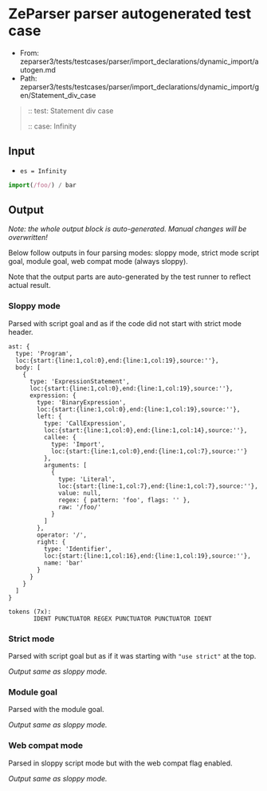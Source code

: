 # ZeParser parser autogenerated test case

- From: zeparser3/tests/testcases/parser/import_declarations/dynamic_import/autogen.md
- Path: zeparser3/tests/testcases/parser/import_declarations/dynamic_import/gen/Statement_div_case

> :: test: Statement div case
>
> :: case: Infinity

## Input

- `es = Infinity`

`````js
import(/foo/) / bar
`````

## Output

_Note: the whole output block is auto-generated. Manual changes will be overwritten!_

Below follow outputs in four parsing modes: sloppy mode, strict mode script goal, module goal, web compat mode (always sloppy).

Note that the output parts are auto-generated by the test runner to reflect actual result.

### Sloppy mode

Parsed with script goal and as if the code did not start with strict mode header.

`````
ast: {
  type: 'Program',
  loc:{start:{line:1,col:0},end:{line:1,col:19},source:''},
  body: [
    {
      type: 'ExpressionStatement',
      loc:{start:{line:1,col:0},end:{line:1,col:19},source:''},
      expression: {
        type: 'BinaryExpression',
        loc:{start:{line:1,col:0},end:{line:1,col:19},source:''},
        left: {
          type: 'CallExpression',
          loc:{start:{line:1,col:0},end:{line:1,col:14},source:''},
          callee: {
            type: 'Import',
            loc:{start:{line:1,col:0},end:{line:1,col:7},source:''}
          },
          arguments: [
            {
              type: 'Literal',
              loc:{start:{line:1,col:7},end:{line:1,col:7},source:''},
              value: null,
              regex: { pattern: 'foo', flags: '' },
              raw: '/foo/'
            }
          ]
        },
        operator: '/',
        right: {
          type: 'Identifier',
          loc:{start:{line:1,col:16},end:{line:1,col:19},source:''},
          name: 'bar'
        }
      }
    }
  ]
}

tokens (7x):
       IDENT PUNCTUATOR REGEX PUNCTUATOR PUNCTUATOR IDENT
`````

### Strict mode

Parsed with script goal but as if it was starting with `"use strict"` at the top.

_Output same as sloppy mode._

### Module goal

Parsed with the module goal.

_Output same as sloppy mode._

### Web compat mode

Parsed in sloppy script mode but with the web compat flag enabled.

_Output same as sloppy mode._
